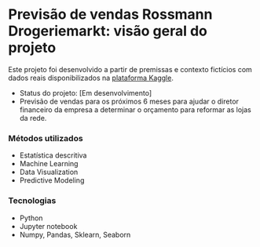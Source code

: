 # Previsão de vendas Rossmann Drogeriemarkt: visão geral do projeto

Este projeto foi desenvolvido a partir de premissas e contexto fictícios com dados reais disponibilizados na [plataforma Kaggle](https://www.kaggle.com/competitions/rossmann-store-sales/data).

* Status do projeto: [Em desenvolvimento]
* Previsão de vendas para os próximos 6 meses para ajudar o diretor financeiro da empresa a determinar o orçamento para reformar as lojas da rede.

### Métodos utilizados
* Estatística descritiva
* Machine Learning
* Data Visualization
* Predictive Modeling

### Tecnologias
* Python
* Jupyter notebook
* Numpy, Pandas, Sklearn, Seaborn
